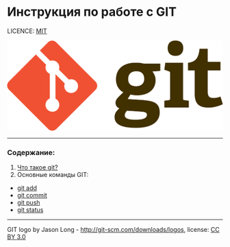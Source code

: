  # Инструкция по работе с GIT

LICENCE: [MIT](./license.md)

![git-logo](2560px-Git-logo.svg.png)

---

### Содержание:
1. [Что такое git?](./aboutgit.md)
2. Основные команды GIT:
+ [git add][def]
+ [git commit]()
+ [git push]()
+ [git status]()


---


GIT logo by Jason Long - http://git-scm.com/downloads/logos, license: [CC BY 3.0](https://creativecommons.org/licenses/by/3.0/)

[def]: ./add.md